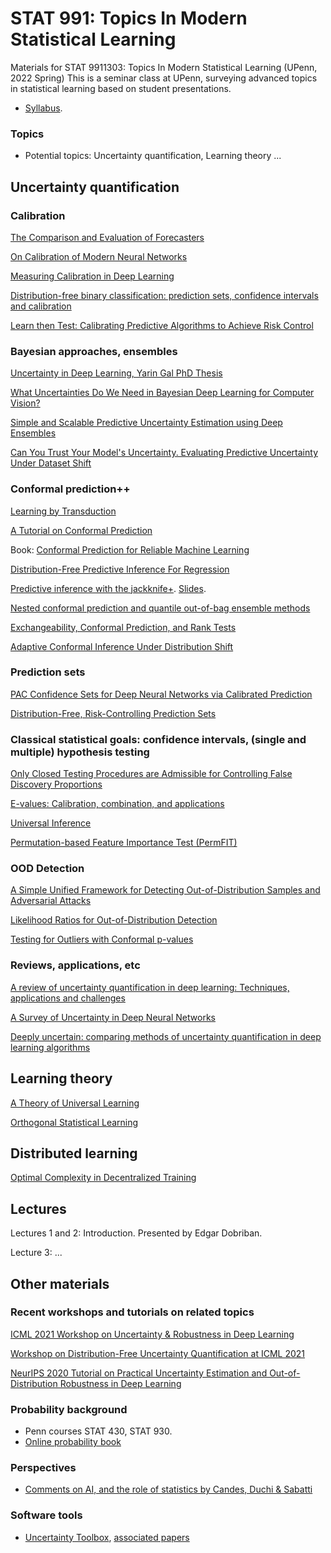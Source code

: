 # STAT 991: Topics In Modern Statistical Learning
Materials for STAT 9911303: Topics In Modern Statistical Learning (UPenn, 2022 Spring)
This is a seminar class at UPenn, surveying advanced topics in statistical learning based on student presentations. 

* [Syllabus](https://github.com/dobriban/Topics-In-Modern-Statistical-Learning/blob/master/Syllabus/stat-991-spring-2022-syllabus.pdf). 


### Topics 

* Potential topics: Uncertainty quantification, Learning theory  ...

## Uncertainty quantification

### Calibration

[The Comparison and Evaluation of Forecasters](https://www.jstor.org/stable/2987588)

[On Calibration of Modern Neural Networks](http://proceedings.mlr.press/v70/guo17a.html)

[Measuring Calibration in Deep Learning](https://arxiv.org/abs/1904.01685)

[Distribution-free binary classification: prediction sets, confidence intervals and calibration](https://arxiv.org/abs/2006.10564)

[Learn then Test: Calibrating Predictive Algorithms to Achieve Risk Control](https://arxiv.org/abs/2110.01052)

### Bayesian approaches, ensembles

[Uncertainty in Deep Learning, Yarin Gal PhD Thesis](https://mlg.eng.cam.ac.uk/yarin/thesis/thesis.pdf)

[What Uncertainties Do We Need in Bayesian Deep Learning for Computer Vision?](https://arxiv.org/abs/1703.04977)

[Simple and Scalable Predictive Uncertainty Estimation using Deep Ensembles](https://arxiv.org/abs/1612.01474)

[Can You Trust Your Model's Uncertainty. Evaluating Predictive Uncertainty Under Dataset Shift](https://arxiv.org/abs/1906.02530)

### Conformal prediction++

[Learning by Transduction](https://arxiv.org/abs/1301.7375)

[A Tutorial on Conformal Prediction](https://www.jmlr.org/papers/v9/shafer08a.html)

Book: [Conformal Prediction for Reliable Machine Learning](https://www.sciencedirect.com/book/9780123985378/conformal-prediction-for-reliable-machine-learning)

[Distribution-Free Predictive Inference For Regression](https://arxiv.org/abs/1604.04173)

[Predictive inference with the jackknife+](https://arxiv.org/abs/1905.02928). [Slides](https://github.com/dobriban/Topics-in-deep-learning/blob/master/Stat%20991%20presentations/Fall%202019/Slides/BarberSlides-whoa-psi-2019.pdf). 

[Nested conformal prediction and quantile out-of-bag ensemble methods](https://arxiv.org/abs/1910.10562)

[Exchangeability, Conformal Prediction, and Rank Tests](https://arxiv.org/abs/2005.06095)

[Adaptive Conformal Inference Under Distribution Shift](https://arxiv.org/abs/2106.00170)

### Prediction sets

[PAC Confidence Sets for Deep Neural Networks via Calibrated Prediction](https://arxiv.org/abs/2001.00106)

[Distribution-Free, Risk-Controlling Prediction Sets](https://arxiv.org/abs/2101.02703)

### Classical statistical goals: confidence intervals, (single and multiple) hypothesis testing

[Only Closed Testing Procedures are Admissible for Controlling False Discovery Proportions](https://arxiv.org/abs/1901.04885)

[E-values: Calibration, combination, and applications](https://arxiv.org/pdf/1912.06116.pdf)

[Universal Inference](https://arxiv.org/abs/1912.11436)

[Permutation-based Feature Importance Test (PermFIT)](https://www.nature.com/articles/s41467-021-22756-2)

### OOD Detection

[A Simple Unified Framework for Detecting Out-of-Distribution Samples and Adversarial Attacks](https://arxiv.org/abs/1807.03888)

[Likelihood Ratios for Out-of-Distribution Detection](https://arxiv.org/abs/1906.02845)

[Testing for Outliers with Conformal p-values](https://arxiv.org/abs/2104.08279)

### Reviews, applications, etc

[A review of uncertainty quantification in deep learning: Techniques, applications and challenges](https://www.sciencedirect.com/science/article/pii/S1566253521001081)

[A Survey of Uncertainty in Deep Neural Networks](https://arxiv.org/abs/2107.03342)

[Deeply uncertain: comparing methods of uncertainty quantification in deep learning algorithms](https://iopscience.iop.org/article/10.1088/2632-2153/aba6f3/meta)


## Learning theory

[A Theory of Universal Learning](https://arxiv.org/abs/2011.04483)

[Orthogonal Statistical Learning](https://arxiv.org/abs/1901.09036)

## Distributed learning

[Optimal Complexity in Decentralized Training](https://arxiv.org/abs/2006.08085)

## Lectures

Lectures 1 and 2: Introduction. Presented by Edgar Dobriban. 

Lecture 3: ...

## Other materials

### Recent workshops and tutorials on related topics

[ICML 2021 Workshop on Uncertainty & Robustness in Deep Learning](https://sites.google.com/view/udlworkshop2021/home)

[Workshop on Distribution-Free Uncertainty Quantification at ICML 2021](https://sites.google.com/berkeley.edu/dfuq21)

[NeurIPS 2020 Tutorial on Practical Uncertainty Estimation and Out-of-Distribution Robustness in Deep Learning](https://nips.cc/virtual/2020/public/tutorial_0f190e6e164eafe66f011073b4486975.html)

### Probability background
* Penn courses STAT 430, STAT 930.
* [Online probability book](https://www.probabilitycourse.com/)

### Perspectives
* [Comments on AI, and the role of statistics by Candes, Duchi & Sabatti](https://statweb.stanford.edu/~candes/publications/downloads/Candes2019Comments.pdf)

### Software tools
* [Uncertainty Toolbox](https://github.com/uncertainty-toolbox/uncertainty-toolbox), [associated papers](https://github.com/uncertainty-toolbox/uncertainty-toolbox/blob/master/docs/paper_list.md#calibration-sharpness-and-recalibration-in-deep-learning)


